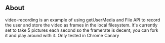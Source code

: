## About

video-recording is an example of using getUserMedia and File API to record the user and store the video as frames in the local filesystem. It's currently set to take 5 pictures each second so the framerate is decent, you can fork it and play around with it. Only tested in Chrome Canary